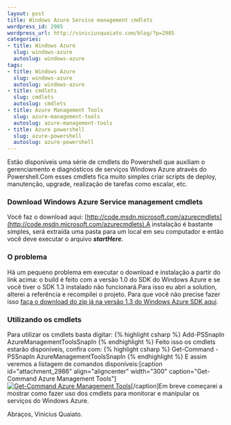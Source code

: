 ```yaml
--- 
layout: post
title: Windows Azure Service management cmdlets
wordpress_id: 2985
wordpress_url: http://viniciusquaiato.com/blog/?p=2985
categories: 
- title: Windows Azure
  slug: windows-azure
  autoslug: windows-azure
tags: 
- title: Windows Azure
  slug: windows-azure
  autoslug: windows-azure
- title: cmdlets
  slug: cmdlets
  autoslug: cmdlets
- title: Azure Management Tools
  slug: azure-management-tools
  autoslug: azure-management-tools
- title: Azure powershell
  slug: azure-powershell
  autoslug: azure-powershell
---
```

Estão disponíveis uma série de cmdlets do Powershell que auxiliam o gerenciamento e diagnósticos de serviços Windows Azure através do Powershell.Com esses cmdlets fica muito simples criar scripts de deploy, manutenção, upgrade, realização de tarefas como escalar, etc.

### Download Windows Azure Service management cmdlets
Você faz o download aqui: [http://code.msdn.microsoft.com/azurecmdlets](http://code.msdn.microsoft.com/azurecmdlets).A instalação é bastante simples, será extraída uma pasta para um local em seu computador e então você deve executar o arquivo **_startHere_**.

### O problema
Há um pequeno problema em executar o download e instalação a partir do link acima: o build é feito com a versão 1.0 do SDK do Windows Azure e se você tiver o SDK 1.3 instalado não funcionará.Para isso eu abri a solution, alterei a referência e recompilei o projeto. Para que você não precise fazer isso [faça o download do zip já na versão 1.3 do Windows Azure SDK aqui](http://viniciusquaiato.com/files/azure/cmdlets/AzureServiceManagementCmdlets.exe).

### Utilizando os cmdlets
Para utilizar os cmdlets basta digitar:
{% highlight csharp %}
Add-PSSnapIn AzureManagementToolsSnapIn
{% endhighlight %}
Feito isso os cmdlets estarão disponíveis, confira com:
{% highlight csharp %}
Get-Command -PSSnapIn AzureManagementToolsSnapIn
{% endhighlight %}
E assim veremos a listagem de comandos disponíveis:[caption id="attachment_2986" align="aligncenter" width="300" caption="Get-Command Azure Management Tools"][![Get-Command Azure Management Tools](http://viniciusquaiato.com/images_posts/get-command-300x157.png "Get-Command Azure Management Tools")](http://viniciusquaiato.com/images_posts/get-command.png)[/caption]Em breve começarei a mostrar como fazer uso dos cmdlets para monitorar e manipular os serviços do Windows Azure.

Abraços,
Vinicius Quaiato. 
